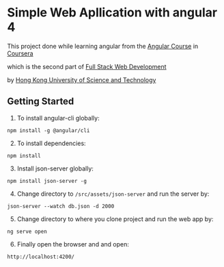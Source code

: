 # Simple Web Apllication with angular 4 

This project done while learning angular from the [Angular Course](https://www.coursera.org/learn/angular) in [Coursera](https://www.coursera.org/) 

which is the second part of [Full Stack Web Development](https://www.coursera.org/specializations/full-stack-mobile-app-development)

 by [Hong Kong University of Science and Technology](http://www.ust.hk/)

## Getting Started

1. To install angular-cli globally:

```
npm install -g @angular/cli
```

2. To install dependencies:

```
npm install
```

3. Install json-server globally:

```
npm install json-server -g
```

4. Change directory to `/src/assets/json-server` and run the server by:

```
json-server --watch db.json -d 2000
```

5. Change directory to where you clone project and run the web app by:

```
ng serve open 
```

6. Finally open the browser and and open: 

`http://localhost:4200/`


